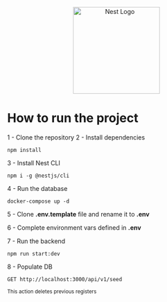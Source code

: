 <p align="center">
  <a href="http://nestjs.com/" target="blank"><img src="https://nestjs.com/img/logo-small.svg" width="200" alt="Nest Logo" /></a>
</p>

# How to run the project

1 - Clone the repository
2 - Install dependencies
```
npm install
```
3 - Install Nest CLI
```
npm i -g @nestjs/cli
```
4 - Run the database
```
docker-compose up -d
```
5 - Clone __.env.template__ file and rename it to __.env__

6 - Complete environment vars defined in __.env__

7 - Run the backend
```
npm run start:dev
```
8 - Populate DB
<br />
```
GET http://localhost:3000/api/v1/seed
```
<small>This action deletes previous registers</small>
